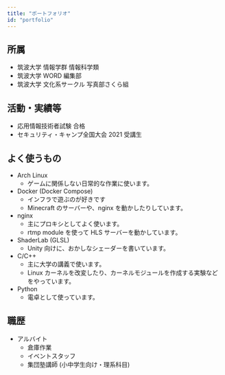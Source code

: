 ```yaml
---
title: "ポートフォリオ"
id: "portfolio"
---
```


## 所属
- 筑波大学 情報学群 情報科学類
- 筑波大学 WORD 編集部
- 筑波大学 文化系サークル 写真部さくら組

## 活動・実績等
- 応用情報技術者試験 合格
- セキュリティ・キャンプ全国大会 2021 受講生

## よく使うもの
- Arch Linux
	- ゲームに関係しない日常的な作業に使います。
- Docker (Docker Compose)
	- インフラで遊ぶのが好きです
	- Minecraft のサーバーや、nginx を動かしたりしています。
- nginx
	- 主にプロキシとしてよく使います。
	- rtmp module を使って HLS サーバーを動かしています。
- ShaderLab (GLSL)
	- Unity 向けに、おかしなシェーダーを書いています。
- C/C++
	- 主に大学の講義で使います。
	- Linux カーネルを改変したり、カーネルモジュールを作成する実験などをやっています。
- Python
	- 電卓として使っています。

## 職歴
- アルバイト
	- 倉庫作業
	- イベントスタッフ
	- 集団塾講師 (小中学生向け・理系科目)
